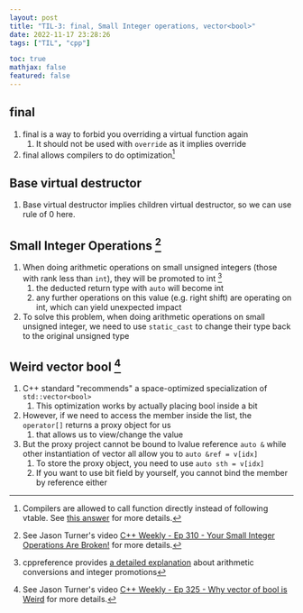 ```yaml
---
layout: post
title: "TIL-3: final, Small Integer operations, vector<bool>"
date: 2022-11-17 23:28:26
tags: ["TIL", "cpp"]

toc: true
mathjax: false
featured: false
---
```


## final

1. final is a way to forbid you overriding a virtual function again
    1. It should not be used with `override` as it implies override
2. final allows compilers to do optimization[^1]

[^1]: Compilers are allowed to call function directly instead of following vtable. See [this answer](https://stackoverflow.com/a/17604779) for more details.


## Base virtual destructor

1. Base virtual destructor implies children virtual destructor, so we can use rule of 0 here.


## Small Integer Operations [^2]

1. When doing arithmetic operations on small unsigned integers (those with rank less than `int`), they will be promoted to int [^3]
    1. the deducted return type with `auto` will become int
    2. any further operations on this value (e.g. right shift) are operating on int, which can yield unexpected impact
2. To solve this problem, when doing arithmetic operations on small unsigned integer, we need to use `static_cast` to change their type back to the original unsigned type


[^2]: See Jason Turner's video [C++ Weekly - Ep 310 - Your Small Integer Operations Are Broken!](https://www.youtube.com/watch?v=R6_PFqOSa_c) for more details.

[^3]: cppreference provides [a detailed explanation](https://en.cppreference.com/w/c/language/conversion) about arithmetic conversions and integer promotions


## Weird vector bool [^4]

1. C++ standard "recommends" a space-optimized specialization of `std::vector<bool>`
    1. This optimization works by actually placing bool inside a bit
2. However, if we need to access the member inside the list, the `operator[]` returns a proxy object for us
    1. that allows us to view/change the value
3. But the proxy project cannot be bound to lvalue reference `auto &` while other instantiation of vector all allow you to `auto &ref = v[idx]`
    1. To store the proxy object, you need to use `auto sth = v[idx]`
    2. If you want to use bit field by yourself, you cannot bind the member by reference either

[^4]: See Jason Turner's video [C++ Weekly - Ep 325 - Why vector of bool is Weird](https://www.youtube.com/watch?v=OP9IDIeicZE) for more details.
